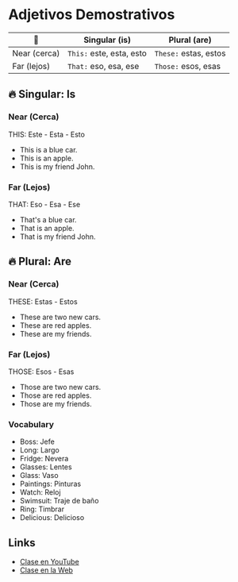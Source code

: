# Adjetivos Demostrativos

|🐺           |Singular (is)            |Plural (are)          |
|-------------|-------------------------|----------------------|
|Near (cerca) |`This:` este, esta, esto |`These:` estas, estos |
|Far (lejos)  |`That:` eso, esa, ese    |`Those:` esos, esas   |

## 🔥 Singular: Is

### Near (Cerca)

THIS: Este - Esta - Esto

- This is a blue car.
- This is an apple.
- This is my friend John.

### Far (Lejos)

THAT: Eso - Esa - Ese

- That's a blue car.
- That is an apple.
- That is my friend John.

## 🔥 Plural: Are 

### Near (Cerca)

THESE: Estas - Estos

- These are two new cars.
- These are red apples.
- These are my friends.

### Far (Lejos)

THOSE: Esos - Esas

- Those are two new cars.
- Those are red apples.
- Those are my friends. 

### Vocabulary
- Boss: Jefe   
- Long: Largo   
- Fridge: Nevera   
- Glasses: Lentes   
- Glass: Vaso   
- Paintings: Pinturas   
- Watch: Reloj   
- Swimsuit: Traje de baño   
- Ring: Timbrar   
- Delicious: Delicioso   

## Links

- [Clase en YouTube](https://www.youtube.com/watch?v=TXNJl0oaxxg&list=PLgrNDDl9MxYmUmf19zPiljdg8FKIRmP78&index=14)  
- [Clase en la Web](https://www.pacho8a.com/ingl%C3%A9s/curso-ingl%C3%A9s-desde-cero/lecci%C3%B3n-12/)